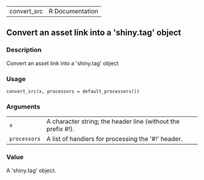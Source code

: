 |              |                 |
|--------------|----------------:|
| convert\_src | R Documentation |

## Convert an asset link into a 'shiny.tag' object

### Description

Convert an asset link into a 'shiny.tag' object

### Usage

    convert_src(x, processors = default_processors())

### Arguments

|              |                                                               |
|--------------|---------------------------------------------------------------|
| `x`          | A character string; the header line (without the prefix \#!). |
| `processors` | A list of handlers for processing the '\#!' header.           |

### Value

A 'shiny.tag' object.

<link rel="stylesheet" type="text/css" href="../css/md-styles.css"></link>
